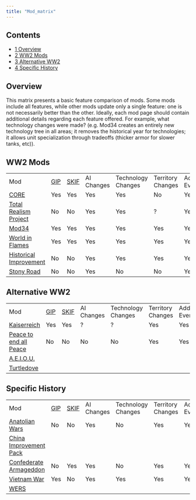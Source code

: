 ```yaml
---
title: "Mod_matrix"
---
```


## Contents

-   [ 1 Overview ](#Overview)
-   [ 2 WW2 Mods ](#WW2_Mods)
-   [ 3 Alternative WW2 ](#Alternative_WW2)
-   [ 4 Specific History ](#Specific_History)

##  Overview 

This matrix presents a basic feature comparison of mods. Some mods
include all features, while other mods update only a single feature: one
is not necessarily better than the other. Ideally, each mod page should
contain additional details regarding each feature offered. For example,
what technology changes were made? (e.g. Mod34 creates an entirely new
technology tree in all areas; it removes the historical year for
technologies; it allows unit specialization through tradeoffs (thicker
armor for slower tanks, etc)).

##  WW2 Mods 

|                                                                            |                   |                      |            |                    |                   |              |           |                |
|----------------------------------------------------------------------------|-------------------|----------------------|------------|--------------------|-------------------|--------------|-----------|----------------|
| Mod                                                                        | [GIP](/GIP "GIP") | [SKIF](/SKIF "SKIF") | AI Changes | Technology Changes | Territory Changes | Added Events | New Units | Game Mechanics |
| [CORE](/CORE "CORE")                                                       | Yes               | Yes                  | Yes        | Yes                | No                | Yes          | Yes       | No             |
| [Total Realism Project](/TRP "TRP")                                        | No                | No                   | Yes        | Yes                | ?                 | Yes          | ?         | ?              |
| [Mod34](/Mod34 "Mod34")                                                    | Yes               | Yes                  | Yes        | Yes                | Yes               | Yes          | Yes       | No             |
| [World in Flames](/WIF "WIF")                                              | Yes               | Yes                  | Yes        | Yes                | Yes               | Yes          | Yes       | Yes            |
| [Historical Improvement](/Historical_Improvement "Historical Improvement") | No                | No                   | Yes        | Yes                | Yes               | Yes          | Yes       | No             |
| [Stony Road](/Stony_Road "Stony Road")                                     | No                | No                   | Yes        | No                 | No                | Yes          | Yes       | Yes            |

##  Alternative WW2 

|                                                                            |                   |                      |            |                    |                   |              |           |                |
|----------------------------------------------------------------------------|-------------------|----------------------|------------|--------------------|-------------------|--------------|-----------|----------------|
| Mod                                                                        | [GIP](/GIP "GIP") | [SKIF](/SKIF "SKIF") | AI Changes | Technology Changes | Territory Changes | Added Events | New Units | Game Mechanics |
| [Kaiserreich](/Kaiserreich "Kaiserreich")                                  | Yes               | Yes                  | ?          | ?                  | Yes               | Yes          | ?         | ?              |
| [Peace to end all Peace](/Peace_to_end_all_Peace "Peace to end all Peace") | No                | No                   | No         | No                 | Yes               | Yes          | No        | No             |
| [A.E.I.O.U.](/A.E.I.O.U. "A.E.I.O.U.")                                     |                   |                      |            |                    |                   |              |           |                |
| [Turtledove](/Turtledove "Turtledove")                                     |                   |                      |            |                    |                   |              |           |                |

##  Specific History 

|                                                                            |                   |                      |            |                    |                   |              |           |                |
|----------------------------------------------------------------------------|-------------------|----------------------|------------|--------------------|-------------------|--------------|-----------|----------------|
| Mod                                                                        | [GIP](/GIP "GIP") | [SKIF](/SKIF "SKIF") | AI Changes | Technology Changes | Territory Changes | Added Events | New Units | Game Mechanics |
| [Anatolian Wars](/Anatolian_Wars "Anatolian Wars")                         | No                | No                   | Yes        | No                 | Yes               | Yes          | No        | No             |
| [China Improvement Pack](/China_Improvement_Pack "China Improvement Pack") |                   |                      |            |                    |                   |              |           |                |
| [Confederate Armageddon](/Confederate_Armageddon "Confederate Armageddon") | No                | Yes                  | Yes        | No                 | Yes               | Yes          | No        | No             |
| [Vietnam War](/Vietnam_War "Vietnam War")                                  | Yes               | No                   | Yes        | Yes                | Yes               | Yes          | Yes       | No             |
| [WERS](/WERS "WERS")                                                       |                   |                      |            |                    |                   |              |           |                |
